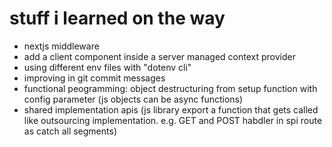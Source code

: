 # stuff i learned on the way
- nextjs middleware
- add a client component inside a server managed context provider
- using different env files with "dotenv cli"
- improving in git commit messages
- functional peogramming: object destructuring from setup function with config parameter (js objects can be async functions)
- shared implementation apis (js library export a function that gets called like outsourcing implementation. e.g. GET and POST habdler in spi route as catch all segments)

